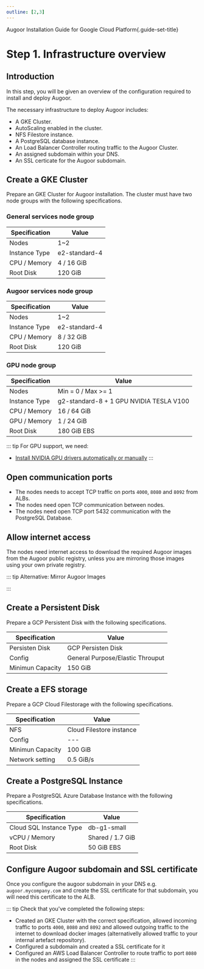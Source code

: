 ```yaml
---
outline: [2,3]
---
```

Augoor Installation Guide for Google Cloud Platform{.guide-set-title}

# Step 1. Infrastructure overview
## Introduction
In this step, you will be given an overview of the configuration required to install and deploy Augoor.

The necessary infrastructure to deploy Augoor includes:

* A GKE Cluster.
* AutoScaling enabled in the cluster.
* NFS Filestore instance.
* A PostgreSQL database instance.
* An Load Balancer Controller routing traffic to the Augoor Cluster.
* An assigned subdomain within your DNS.
* An SSL certicate for the Augoor subdomain.

## Create a GKE Cluster
Prepare an GKE Cluster for Augoor installation. The cluster must have two node groups with the following specifications.

### General services node group

|Specification| Value |
|---|---|
|Nodes|1~2|
|Instance Type|e2-standard-4|
|CPU / Memory|4 / 16 GiB|
|Root Disk|120 GiB |
### Augoor services node group

|Specification| Value |
|---|---|
|Nodes|1~2|
|Instance Type|e2-standard-4|
|CPU / Memory|8 / 32 GiB|
|Root Disk|120 GiB |

### GPU node group

|Specification| Value |
|---|---|
|Nodes|Min = 0 / Max >= 1|
|Instance Type|g2-standard-8 + 1 GPU NVIDIA TESLA V100|
|CPU / Memory|16 / 64 GiB|
|GPU / Memory|1 / 24 GiB|
|Root Disk|180 GiB EBS|

::: tip For GPU support, we need: 
* [Install NVIDIA GPU drivers automatically or manually](https://cloud.google.com/kubernetes-engine/docs/how-to/gpus#create-gpu-pool-auto-drivers)
:::

## Open communication ports
* The nodes needs to accept TCP traffic on ports `4000`, `8080` and `8092` from ALBs.
* The nodes need open TCP communication between nodes.
* The nodes need open TCP port 5432 communication with the PostgreSQL Database.

## Allow internet access
The nodes need internet access to download the required Augoor images from the Augoor public registry, unless you are mirroring those images using your own private registry.

::: tip Alternative: Mirror Augoor Images
<!--@include: ../parts/mirroring_docker_images.md-->
:::
## Create a Persistent Disk
Prepare a GCP Persistent Disk with the following specifications.

|Specification| Value |
|---|---|
|Persisten Disk|GCP Persisten Disk|
|Config|General Purpose/Elastic Throuput|
|Minimun Capacity|150 GiB|


## Create a EFS storage
Prepare a GCP Cloud Filestorage with the following specifications.

|Specification| Value |
|---|---|
|NFS|Cloud Filestore instance|
|Config|---|
|Minimun Capacity|100 GiB|
|Network setting|0.5 GiB/s|


## Create a PostgreSQL Instance
Prepare a PostgreSQL Azure Database Instance with the following specifications.

|Specification| Value |
|---|---|
|Cloud SQL Instance Type|db-g1-small |
|vCPU / Memory|Shared / 1.7 GiB|
|Root Disk|50 GiB EBS|

## Configure Augoor subdomain and SSL certificate
Once you configure the augoor subdomain in your DNS e.g. `augoor.mycompany.com` and create the SSL certificate for that subdomain, you will need this certificate to the ALB.


::: tip Check that you've completed the following steps:
- Created an GKE Cluster with the correct specification, allowed incoming traffic to ports `4000`, `8080` and `8092`  and allowed outgoing traffic to the internet to download docker images (alternativelly allowed traffic to your internal artefact repository).
- Configured a subdomain and created a SSL certificate for it
- Configured an AWS Load Balancer Controller to route traffic to port `8080` in the nodes and assigned the SSL certificate
:::
